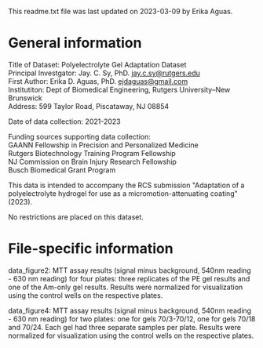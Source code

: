 This readme.txt file was last updated on 2023-03-09 by Erika Aguas.

# General information
Title of Dataset: Polyelectrolyte Gel Adaptation Dataset </br>
Principal Investgator: Jay. C. Sy, PhD. jay.c.sy@rutgers.edu </br>
First Author: Erika D. Aguas, PhD. ejdaguas@gmail.com </br>
Institutiton: Dept of Biomedical Engineering, Rutgers University–New Brunswick </br>
Address: 599 Taylor Road, Piscataway, NJ 08854 </br>

Date of data collection: 2021-2023

Funding sources supporting data collection: </br>
GAANN Fellowship in Precision and Personalized Medicine </br>
Rutgers Biotechnology Training Program Fellowship </br>
NJ Commission on Brain Injury Research Fellowship </br>
Busch Biomedical Grant Program

This data is intended to accompany the RCS submission "Adaptation of a polyelectrolyte hydrogel for use as a micromotion-attenuating coating" (2023).

No restrictions are placed on this dataset.

# File-specific information

data_figure2: MTT assay results (signal minus background, 540nm reading - 630 nm reading) for four plates: three replicates of the PE gel results and one of the Am-only gel results. Results were normalized for visualization using the control wells on the respective plates.

data_figure4: MTT assay results (signal minus background, 540nm reading - 630 nm reading) for two plates: one for gels 70/3-70/12, one for gels 70/18 and 70/24. Each gel had three separate samples per plate. Results were normalized for visualization using the control wells on the respective plates. </br>
